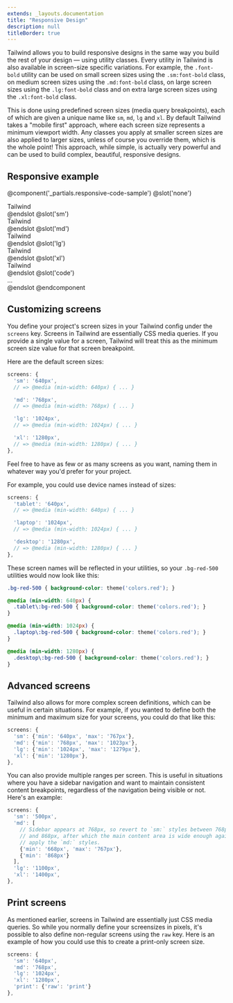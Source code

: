 ```yaml
---
extends: _layouts.documentation
title: "Responsive Design"
description: null
titleBorder: true
---
```


Tailwind allows you to build responsive designs in the same way you build the rest of your design &mdash; using utility classes. Every utility in Tailwind is also available in screen-size specific variations. For example, the `.font-bold` utility can be used on small screen sizes using the `.sm:font-bold` class, on medium screen sizes using the `.md:font-bold` class, on large screen sizes using the `.lg:font-bold` class and on extra large screen sizes using the `.xl:font-bold` class.

This is done using predefined screen sizes (media query breakpoints), each of which are given a unique name like `sm`, `md`, `lg` and `xl`. By default Tailwind takes a "mobile first" approach, where each screen size represents a minimum viewport width. Any classes you apply at smaller screen sizes are also applied to larger sizes, unless of course you override them, which is the whole point! This approach, while simple, is actually very powerful and can be used to build complex, beautiful, responsive designs.

## Responsive example

@component('_partials.responsive-code-sample')
@slot('none')
<div class="flex justify-center">
  <div class="bg-purple-500 text-white w-24 h-24 rounded-full text-xs font-semibold flex items-center justify-center">Tailwind</div>
</div>
@endslot
@slot('sm')
<div class="flex justify-center">
  <div class="bg-green-500 text-white w-24 h-24 rounded-full text-xs font-semibold flex items-center justify-center">Tailwind</div>
</div>
@endslot
@slot('md')
<div class="flex justify-center">
  <div class="bg-blue-500 text-yellow-500 w-24 h-24 rounded-full text-xs font-semibold flex items-center justify-center">Tailwind</div>
</div>
@endslot
@slot('lg')
<div class="flex justify-center">
  <div class="bg-red-500 text-yellow-500 w-24 h-24 rounded-full text-xs font-semibold flex items-center justify-center">Tailwind</div>
</div>
@endslot
@slot('xl')
<div class="flex justify-center">
  <div class="bg-orange-500 text-yellow-500 w-24 h-24 rounded-full text-xs font-semibold flex items-center justify-center">Tailwind</div>
</div>
@endslot
@slot('code')
<div class="none:bg-purple-500 none:text-white sm:bg-green-500 md:bg-blue-500 md:text-yellow-500 lg:bg-red-500 xl:bg-orange-500 ...">
  ...
</div>
@endslot
@endcomponent

## Customizing screens

You define your project's screen sizes in your Tailwind config under the `screens` key. Screens in Tailwind are essentially CSS media queries. If you provide a single value for a screen, Tailwind will treat this as the minimum screen size value for that screen breakpoint.

Here are the default screen sizes:

```js
screens: {
  'sm': '640px',
  // => @media (min-width: 640px) { ... }

  'md': '768px',
  // => @media (min-width: 768px) { ... }

  'lg': '1024px',
  // => @media (min-width: 1024px) { ... }

  'xl': '1280px',
  // => @media (min-width: 1280px) { ... }
},
```

Feel free to have as few or as many screens as you want, naming them in whatever way you'd prefer for your project.

For example, you could use device names instead of sizes:

```js
screens: {
  'tablet': '640px',
  // => @media (min-width: 640px) { ... }

  'laptop': '1024px',
  // => @media (min-width: 1024px) { ... }

  'desktop': '1280px',
  // => @media (min-width: 1280px) { ... }
},
```

These screen names will be reflected in your utilities, so your `.bg-red-500` utilities would now look like this:

```css
.bg-red-500 { background-color: theme('colors.red'); }

@media (min-width: 640px) {
  .tablet\:bg-red-500 { background-color: theme('colors.red'); }
}

@media (min-width: 1024px) {
  .laptop\:bg-red-500 { background-color: theme('colors.red'); }
}

@media (min-width: 1280px) {
  .desktop\:bg-red-500 { background-color: theme('colors.red'); }
}
```

## Advanced screens

Tailwind also allows for more complex screen definitions, which can be useful in certain situations. For example, if you wanted to define both the minimum and maximum size for your screens, you could do that like this:

```js
screens: {
  'sm': {'min': '640px', 'max': '767px'},
  'md': {'min': '768px', 'max': '1023px'},
  'lg': {'min': '1024px', 'max': '1279px'},
  'xl': {'min': '1280px'},
},
```

You can also provide multiple ranges per screen. This is useful in situations where you have a sidebar navigation and want to maintain consistent content breakpoints, regardless of the navigation being visible or not. Here's an example:

```js
screens: {
  'sm': '500px',
  'md': [
    // Sidebar appears at 768px, so revert to `sm:` styles between 768px
    // and 868px, after which the main content area is wide enough again to
    // apply the `md:` styles.
    {'min': '668px', 'max': '767px'},
    {'min': '868px'}
  ],
  'lg': '1100px',
  'xl': '1400px',
},
```

## Print screens

As mentioned earlier, screens in Tailwind are essentially just CSS media queries. So while you normally define your screensizes in pixels, it's possible to also define non-regular screens using the `raw` key. Here is an example of how you could use this to create a print-only screen size.

```js
screens: {
  'sm': '640px',
  'md': '768px',
  'lg': '1024px',
  'xl': '1280px',
  'print': {'raw': 'print'}
},
```

